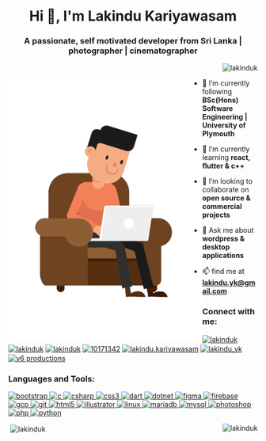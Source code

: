 <h1 align="center">Hi 👋, I'm Lakindu Kariyawasam</h1>
<h3 align="center">A passionate, self motivated developer from Sri Lanka | photographer | cinematographer</h3>

<p align="right"> <img src="https://komarev.com/ghpvc/?username=lakinduk" alt="lakinduk" /> </p>

<img align="left" alt="GIF" src="assets/working-small.gif" style="height:60%" />

- 🔭 I’m currently following **BSc(Hons) Software Engineering | University of Plymouth**

- 🌱 I’m currently learning **react, flutter & c++**

- 👯 I’m looking to collaborate on **open source & commercial projects**

- 💬 Ask me about **wordpress & desktop applications**

- 📫 find me at **lakindu.yk@gmail.com**


<p align="left">
<h3 align="left">Connect with me:</h3>
<a href="https://dev.to/lakinduk" target="blank"><img align="center"
        src="https://cdn.jsdelivr.net/npm/simple-icons@3.0.1/icons/dev-dot-to.svg" alt="lakinduk" height="30"
        width="40" /></a>
<a href="https://twitter.com/lakinduk" target="blank"><img align="center"
        src="https://cdn.jsdelivr.net/npm/simple-icons@3.0.1/icons/twitter.svg" alt="lakinduk" height="30"
        width="40" /></a>
<a href="https://linkedin.com/in/lakinduk" target="blank"><img align="center"
        src="https://cdn.jsdelivr.net/npm/simple-icons@3.0.1/icons/linkedin.svg" alt="lakinduk" height="30"
        width="40" /></a>
<a href="https://stackoverflow.com/users/10171342" target="blank"><img align="center"
        src="https://cdn.jsdelivr.net/npm/simple-icons@3.0.1/icons/stackoverflow.svg" alt="10171342" height="30"
        width="40" /></a>
<a href="https://fb.com/lakindu.kariyawasam" target="blank"><img align="center"
        src="https://cdn.jsdelivr.net/npm/simple-icons@3.0.1/icons/facebook.svg" alt="lakindu.kariyawasam" height="30"
        width="40" /></a>
<a href="https://instagram.com/lakindu_yk" target="blank"><img align="center"
        src="https://cdn.jsdelivr.net/npm/simple-icons@3.0.1/icons/instagram.svg" alt="lakindu_yk" height="30"
        width="40" /></a>
<a href="https://www.youtube.com/c/y6 productions" target="blank"><img align="center"
        src="https://cdn.jsdelivr.net/npm/simple-icons@3.0.1/icons/youtube.svg" alt="y6 productions" height="30"
        width="40" /></a>
</p>

<h3 align="left">Languages and Tools:</h3>
<p align="left"> <a href="https://getbootstrap.com" target="_blank">
     <img
            src="https://devicons.github.io/devicon/devicon.git/icons/bootstrap/bootstrap-plain.svg" alt="bootstrap"
            width="40" height="40" /> </a> <a href="https://www.cprogramming.com/" target="_blank"> <img
            src="https://devicons.github.io/devicon/devicon.git/icons/c/c-original.svg" alt="c" width="40"
            height="40" /> </a> <a href="https://www.w3schools.com/cs/" target="_blank"> <img
            src="https://devicons.github.io/devicon/devicon.git/icons/csharp/csharp-original.svg" alt="csharp"
            width="40" height="40" /> </a> <a href="https://www.w3schools.com/css/" target="_blank"> <img
            src="https://devicons.github.io/devicon/devicon.git/icons/css3/css3-original-wordmark.svg" alt="css3"
            width="40" height="40" /> </a> <a href="https://dart.dev" target="_blank"> <img
            src="https://www.vectorlogo.zone/logos/dartlang/dartlang-icon.svg" alt="dart" width="40" height="40" /> </a>
    <a href="https://dotnet.microsoft.com/" target="_blank"> <img
            src="https://devicons.github.io/devicon/devicon.git/icons/dot-net/dot-net-original-wordmark.svg"
            alt="dotnet" width="40" height="40" /> </a> <a href="https://www.figma.com/" target="_blank"> <img
            src="https://www.vectorlogo.zone/logos/figma/figma-icon.svg" alt="figma" width="40" height="40" /> </a> <a
        href="https://firebase.google.com/" target="_blank"> <img
            src="https://www.vectorlogo.zone/logos/firebase/firebase-icon.svg" alt="firebase" width="40" height="40" />
    </a> <a href="https://cloud.google.com" target="_blank"> <img
            src="https://www.vectorlogo.zone/logos/google_cloud/google_cloud-icon.svg" alt="gcp" width="40"
            height="40" /> </a> <a href="https://git-scm.com/" target="_blank"> <img
            src="https://www.vectorlogo.zone/logos/git-scm/git-scm-icon.svg" alt="git" width="40" height="40" /> </a> <a
        href="https://www.w3.org/html/" target="_blank"> <img
            src="https://devicons.github.io/devicon/devicon.git/icons/html5/html5-original-wordmark.svg" alt="html5"
            width="40" height="40" /> </a> <a href="https://www.adobe.com/in/products/illustrator.html" target="_blank">
        <img src="https://www.vectorlogo.zone/logos/adobe_illustrator/adobe_illustrator-icon.svg" alt="illustrator"
            width="40" height="40" /> </a> <a href="https://www.linux.org/" target="_blank"> <img
            src="https://devicons.github.io/devicon/devicon.git/icons/linux/linux-original.svg" alt="linux" width="40"
            height="40" /> </a> <a href="https://mariadb.org/" target="_blank"> <img
            src="https://www.vectorlogo.zone/logos/mariadb/mariadb-icon.svg" alt="mariadb" width="40" height="40" />
    </a> <a href="https://www.mysql.com/" target="_blank"> <img
            src="https://devicons.github.io/devicon/devicon.git/icons/mysql/mysql-original-wordmark.svg" alt="mysql"
            width="40" height="40" /> </a> <a href="https://www.photoshop.com/en" target="_blank"> <img
            src="https://devicons.github.io/devicon/devicon.git/icons/photoshop/photoshop-plain.svg" alt="photoshop"
            width="40" height="40" /> </a> <a href="https://www.php.net" target="_blank"> <img
            src="https://devicons.github.io/devicon/devicon.git/icons/php/php-original.svg" alt="php" width="40"
            height="40" /> </a> <a href="https://www.python.org" target="_blank"> <img
            src="https://devicons.github.io/devicon/devicon.git/icons/python/python-original.svg" alt="python"
            width="40" height="40" /> </a> </p>

<p><img align="right" src="https://github-readme-stats.vercel.app/api/top-langs/?username=lakinduk&layout=compact"
        alt="lakinduk" /></p>

<p>&nbsp;<img align="center" src="https://github-readme-stats.vercel.app/api?username=lakinduk&show_icons=true"
        alt="lakinduk" /></p>